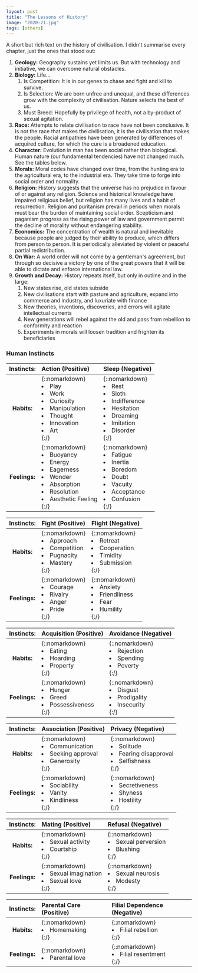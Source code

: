 ```yaml
---
layout: post
title: "The Lessons of History"
image: "2020-21.jpg"
tags: [others]
---
```


A short but rich text on the history of civilisation. I didn't summarise every chapter, just the ones that stood out:

1. **Geology:** Geography sustains yet limits us. But with technology and initiative, we can overcome natural obstacles.
2. **Biology:** Life...
    1. Is Competition: It is in our genes to chase and fight and kill to survive.
    2. Is Selection: We are born unfree and unequal, and these differences grow with the complexity of civilisation. Nature selects the best of us.
    3. Must Breed: Hopefully by privilege of health, not a by-product of sexual agitation.
3. **Race:** Attempts to relate civilisation to race have not been conclusive. It is not the race that makes the civilisation, it is the civilisation that makes the people. Racial antipathies have been generated by differences of acquired culture, for which the cure is a broadened education.
4. **Character:** Evolution in man has been social rather than biological. Human nature (our fundamental tendencies) have not changed much. See the tables below.
5. **Morals:** Moral codes have changed over time, from the hunting era to the agricultural era, to the industrial era. They take time to forge into social order and normality.
6. **Religion:** History suggests that the universe has no prejudice in favour of or against any religion. Science and historical knowledge have impaired religious belief, but religion has many lives and a habit of resurrection. Religion and puritanism prevail in periods when morals must bear the burden of maintaining social order. Scepticism and paganism progress as the rising power of law and government permit the decline of morality without endangering stability.
7. **Economics:** The concentration of wealth is natural and inevitable because people are judged by their ability to produce, which differs from person to person. It is periodically alleviated by violent or peaceful partial redistribution.
8. **On War:** A world order will not come by a gentleman's agreement, but through so decisive a victory by one of the great powers that it will be able to dictate and enforce international law.
9. **Growth and Decay:** History repeats itself, but only in outline and in the large:
    1. New states rise, old states subside
    2. New civilisations start with pasture and agriculture, expand into commerce and industry, and luxuriate with finance
    3. New theories, inventions, discoveries, and errors will agitate intellectual currents
    4. New generations will rebel against the old and pass from rebellion to conformity and reaction
    5. Experiments in morals will loosen tradition and frighten its beneficiaries

### Human Instincts

| Instincts: | Action (Positive) | Sleep (Negative) |
| :--------: | :---------------- | :--------------- |
| **Habits:** | {::nomarkdown}<li>Play</li><li>Work</li><li>Curiosity</li><li>Manipulation</li><li>Thought</li><li>Innovation</li><li>Art</li>{:/} | {::nomarkdown}<li>Rest</li><li>Sloth</li><li>Indifference</li><li>Hesitation</li><li>Dreaming</li><li>Imitation</li><li>Disorder</li>{:/} |
| **Feelings:** | {::nomarkdown}<li>Buoyancy</li><li>Energy</li><li>Eagerness</li><li>Wonder</li><li>Absorption</li><li>Resolution</li><li>Aesthetic Feeling</li>{:/} | {::nomarkdown}<li>Fatigue</li><li>Inertia</li><li>Boredom</li><li>Doubt</li><li>Vacuity</li><li>Acceptance</li><li>Confusion</li>{:/} |

| Instincts: | Fight (Positive) | Flight (Negative) |
| :--------: | :--------------- | :---------------- |
| **Habits:** | {::nomarkdown}<li>Approach</li><li>Competition</li><li>Pugnacity</li><li>Mastery</li>{:/} | {::nomarkdown}<li>Retreat</li><li>Cooperation</li><li>Timidity</li><li>Submission</li>{:/} |
| **Feelings:** | {::nomarkdown}<li>Courage</li><li>Rivalry</li><li>Anger</li><li>Pride</li>{:/} | {::nomarkdown}<li>Anxiety</li><li>Friendliness</li><li>Fear</li><li>Humility</li>{:/} |

| Instincts: | Acquisition (Positive) | Avoidance (Negative) |
| :--------: | :--------------------- | :------------------- |
| **Habits:** | {::nomarkdown}<li>Eating</li><li>Hoarding</li><li>Property</li>{:/} | {::nomarkdown}<li>Rejection</li><li>Spending</li><li>Poverty</li>{:/} |
| **Feelings:** | {::nomarkdown}<li>Hunger</li><li>Greed</li><li>Possessiveness</li>{:/} | {::nomarkdown}<li>Disgust</li><li>Prodigality</li><li>Insecurity</li>{:/} |

| Instincts: | Association (Positive) | Privacy (Negative) |
| :--------: | :--------------------- | :----------------- |
| **Habits:** | {::nomarkdown}<li>Communication</li><li>Seeking approval</li><li>Generosity</li>{:/} | {::nomarkdown}<li>Solitude</li><li>Fearing disapproval</li><li>Selfishness</li>{:/} |
| **Feelings:** | {::nomarkdown}<li>Sociability</li><li>Vanity</li><li>Kindliness</li>{:/} | {::nomarkdown}<li>Secretiveness</li><li>Shyness</li><li>Hostility</li>{:/} |

| Instincts: | Mating (Positive) | Refusal (Negative) |
| :--------: | :---------------- | :----------------- |
| **Habits:** | {::nomarkdown}<li>Sexual activity</li><li>Courtship</li>{:/} | {::nomarkdown}<li>Sexual perversion</li><li>Blushing</li>{:/} |
| **Feelings:** | {::nomarkdown}<li>Sexual imagination</li><li>Sexual love</li>{:/} | {::nomarkdown}<li>Sexual neurosis</li><li>Modesty</li>{:/} |

| Instincts: | Parental Care (Positive) | Filial Dependence (Negative) |
| :--------: | :----------------------- | :--------------------------- |
| **Habits:** | {::nomarkdown}<li>Homemaking</li>{:/} | {::nomarkdown}<li>Filial rebellion</li>{:/} |
| **Feelings:** | {::nomarkdown}<li>Parental love</li> | {::nomarkdown}<li>Filial resentment</li>{:/} |
